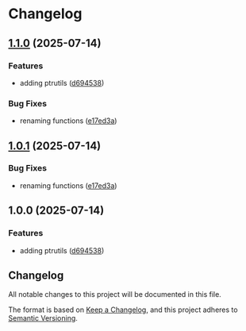 # Changelog

## [1.1.0](https://github.com/manuelarte/ptrutils/compare/v1.0.1...v1.1.0) (2025-07-14)


### Features

* adding ptrutils ([d694538](https://github.com/manuelarte/ptrutils/commit/d69453821ff04b7ac365da653baf2c919bfc663c))


### Bug Fixes

* renaming functions ([e17ed3a](https://github.com/manuelarte/ptrutils/commit/e17ed3ac1fcf8993dc01da533238176661460f77))

## [1.0.1](https://github.com/manuelarte/ptrutils/compare/v1.0.0...v1.0.1) (2025-07-14)


### Bug Fixes

* renaming functions ([e17ed3a](https://github.com/manuelarte/ptrutils/commit/e17ed3ac1fcf8993dc01da533238176661460f77))

## 1.0.0 (2025-07-14)


### Features

* adding ptrutils ([d694538](https://github.com/manuelarte/ptrutils/commit/d69453821ff04b7ac365da653baf2c919bfc663c))

## Changelog

All notable changes to this project will be documented in this file.

The format is based on [Keep a Changelog](https://keepachangelog.com/en/1.1.0/),
and this project adheres to [Semantic Versioning](https://semver.org/spec/v2.0.0.html).
